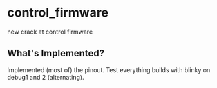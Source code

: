 # control_firmware

new crack at control firmware

## What's Implemented?

Implemented (most of) the pinout. Test everything builds with blinky on debug1 and 2 (alternating).
